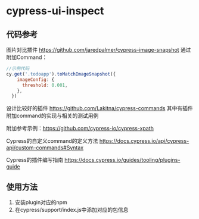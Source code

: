 # cypress-ui-inspect

## 代码参考
图片对比插件 https://github.com/jaredpalmer/cypress-image-snapshot
通过附加Command：

``` javascript 
//示例代码
cy.get('.todoapp').toMatchImageSnapshot({
    imageConfig: {
      threshold: 0.001,
    },
  })
```

设计比较好的插件 https://github.com/Lakitna/cypress-commands
其中有插件附加command的实现与相关的测试用例

附加参考示例：https://github.com/cypress-io/cypress-xpath

Cypress的自定义command的定义方法 https://docs.cypress.io/api/cypress-api/custom-commands#Syntax

Cypress的插件编写指南 https://docs.cypress.io/guides/tooling/plugins-guide


## 使用方法
1. 安装plugin对应的npm
2. 在cypress/support/index.js中添加对应的包信息




